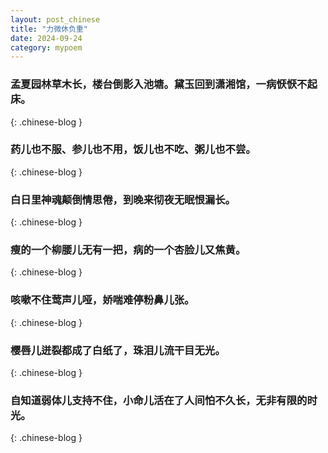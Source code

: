 ```yaml
---
layout: post_chinese
title: "力微休负重"
date: 2024-09-24
category: mypoem
---
```


### 孟夏园林草木长，楼台倒影入池塘。黛玉回到潇湘馆，一病恹恹不起床。
{: .chinese-blog } 

### 药儿也不服、参儿也不用，饭儿也不吃、粥儿也不尝。
{: .chinese-blog } 

### 白日里神魂颠倒情思倦，到晚来彻夜无眠恨漏长。
{: .chinese-blog } 

### 瘦的一个柳腰儿无有一把，病的一个杏脸儿又焦黄。
{: .chinese-blog } 

### 咳嗽不住莺声儿哑，娇喘难停粉鼻儿张。
{: .chinese-blog } 

### 樱唇儿迸裂都成了白纸了，珠泪儿流干目无光。
{: .chinese-blog } 

### 自知道弱体儿支持不住，小命儿活在了人间怕不久长，无非有限的时光。
{: .chinese-blog } 
